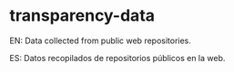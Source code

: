 # transparency-data
EN: Data collected from public web repositories.

ES: Datos recopilados de repositorios públicos en la web.
